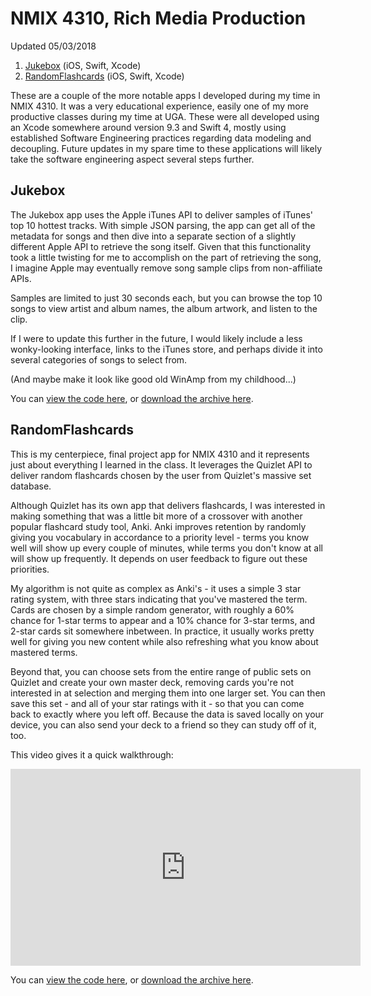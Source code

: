 # NMIX 4310, Rich Media Production
Updated 05/03/2018

1. [Jukebox](#jukebox) (iOS, Swift, Xcode)
2. [RandomFlashcards](#randomflashcards) (iOS, Swift, Xcode)

These are a couple of the more notable apps I developed during my time in NMIX 4310. It was a very educational experience, easily one of my more productive classes during my time at UGA. These were all developed using an Xcode somewhere around version 9.3 and Swift 4, mostly using established Software Engineering practices regarding data modeling and decoupling. Future updates in my spare time to these applications will likely take the software engineering aspect several steps further.

## Jukebox

The Jukebox app uses the Apple iTunes API to deliver samples of iTunes' top 10 hottest tracks. With simple JSON parsing, the app can get all of the metadata for songs and then dive into a separate section of a slightly different Apple API to retrieve the song itself. Given that this functionality took a little twisting for me to accomplish on the part of retrieving the song, I imagine Apple may eventually remove song sample clips from non-affiliate APIs.

Samples are limited to just 30 seconds each, but you can browse the top 10 songs to view artist and album names, the album artwork, and listen to the clip.

If I were to update this further in the future, I would likely include a less wonky-looking interface, links to the iTunes store, and perhaps divide it into several categories of songs to select from.

(And maybe make it look like good old WinAmp from my childhood...)

You can [view the code here](https://github.com/Jorycle/NMIX-4310/tree/master/Jukebox), or [download the archive here](https://github.com/Jorycle/NMIX-4310/raw/master/Jukebox.zip).

## RandomFlashcards

This is my centerpiece, final project app for NMIX 4310 and it represents just about everything I learned in the class. It leverages the Quizlet API to deliver random flashcards chosen by the user from Quizlet's massive set database.

Although Quizlet has its own app that delivers flashcards, I was interested in making something that was a little bit more of a crossover with another popular flashcard study tool, Anki. Anki improves retention by randomly giving you vocabulary in accordance to a priority level - terms you know well will show up every couple of minutes, while terms you don't know at all will show up frequently. It depends on user feedback to figure out these priorities.

My algorithm is not quite as complex as Anki's - it uses a simple 3 star rating system, with three stars indicating that you've mastered the term. Cards are chosen by a simple random generator, with roughly a 60% chance for 1-star terms to appear and a 10% chance for 3-star terms, and 2-star cards sit somewhere inbetween. In practice, it usually works pretty well for giving you new content while also refreshing what you know about mastered terms.

Beyond that, you can choose sets from the entire range of public sets on Quizlet and create your own master deck, removing cards you're not interested in at selection and merging them into one larger set. You can then save this set - and all of your star ratings with it - so that you can come back to exactly where you left off. Because the data is saved locally on your device, you can also send your deck to a friend so they can study off of it, too.

This video gives it a quick walkthrough:
<iframe width="560" height="315" src="https://www.youtube-nocookie.com/embed/WNgWUa39f28?rel=0" frameborder="0" allow="autoplay; encrypted-media" allowfullscreen></iframe>


You can [view the code here](https://github.com/Jorycle/NMIX-4310/tree/master/RandomFlashcards), or [download the archive here](https://github.com/Jorycle/NMIX-4310/raw/master/RandomFlashcards.zip).
